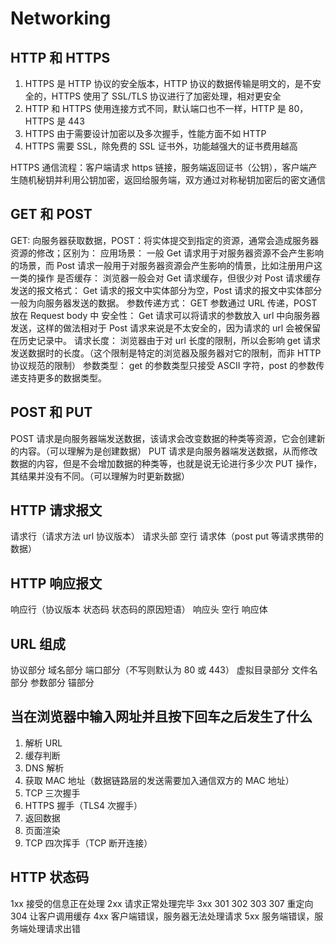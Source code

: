 # Networking

## HTTP 和 HTTPS

1. HTTPS 是 HTTP 协议的安全版本，HTTP 协议的数据传输是明文的，是不安全的，HTTPS 使用了 SSL/TLS 协议进行了加密处理，相对更安全
2. HTTP 和 HTTPS 使用连接方式不同，默认端口也不一样，HTTP 是 80，HTTPS 是 443
3. HTTPS 由于需要设计加密以及多次握手，性能方面不如 HTTP
4. HTTPS 需要 SSL，除免费的 SSL 证书外，功能越强大的证书费用越高

HTTPS 通信流程：客户端请求 https 链接，服务端返回证书（公钥），客户端产生随机秘钥并利用公钥加密，返回给服务端，双方通过对称秘钥加密后的密文通信

## GET 和 POST

GET: 向服务器获取数据，POST：将实体提交到指定的资源，通常会造成服务器资源的修改；区别为：
应用场景：
一般 Get 请求用于对服务器资源不会产生影响的场景，而 Post 请求一般用于对服务器资源会产生影响的情景，比如注册用户这一类的操作
是否缓存：
浏览器一般会对 Get 请求缓存，但很少对 Post 请求缓存
发送的报文格式：
Get 请求的报文中实体部分为空，Post 请求的报文中实体部分一般为向服务器发送的数据。
参数传递方式：
GET 参数通过 URL 传递，POST 放在 Request body 中
安全性：
Get 请求可以将请求的参数放入 url 中向服务器发送，这样的做法相对于 Post 请求来说是不太安全的，因为请求的 url 会被保留在历史记录中。
请求长度：
浏览器由于对 url 长度的限制，所以会影响 get 请求发送数据时的长度。（这个限制是特定的浏览器及服务器对它的限制，而非 HTTP 协议规范的限制）
参数类型：
get 的参数类型只接受 ASCII 字符，post 的参数传递支持更多的数据类型。

## POST 和 PUT

POST 请求是向服务器端发送数据，该请求会改变数据的种类等资源，它会创建新的内容。（可以理解为是创建数据）
PUT 请求是向服务器端发送数据，从而修改数据的内容，但是不会增加数据的种类等，也就是说无论进行多少次 PUT 操作，其结果并没有不同。（可以理解为时更新数据）

## HTTP 请求报文

请求⾏（请求方法 url 协议版本） 请求头部 空⾏ 请求体（post put 等请求携带的数据）

## HTTP 响应报文

响应⾏（协议版本 状态码 状态码的原因短语） 响应头 空⾏ 响应体

## URL 组成

协议部分 域名部分 端口部分（不写则默认为 80 或 443） 虚拟目录部分 文件名部分 参数部分 锚部分

## 当在浏览器中输入网址并且按下回车之后发生了什么

1. 解析 URL
2. 缓存判断
3. DNS 解析
4. 获取 MAC 地址（数据链路层的发送需要加入通信双方的 MAC 地址）
5. TCP 三次握手
6. HTTPS 握手（TLS4 次握手）
7. 返回数据
8. 页面渲染
9. TCP 四次挥手（TCP 断开连接）

## HTTP 状态码

1xx 接受的信息正在处理
2xx 请求正常处理完毕
3xx 301 302 303 307 重定向 304 让客户调用缓存
4xx 客户端错误，服务器无法处理请求
5xx 服务端错误，服务端处理请求出错
